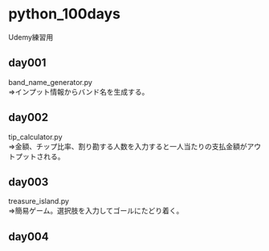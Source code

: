 # python_100days
Udemy練習用

## day001
band_name_generator.py  
⇒インプット情報からバンド名を生成する。  
  
## day002  
tip_calculator.py  
⇒金額、チップ比率、割り勘する人数を入力すると一人当たりの支払金額がアウトプットされる。  
  
## day003
treasure_island.py  
⇒簡易ゲーム。選択肢を入力してゴールにたどり着く。  
  
## day004


